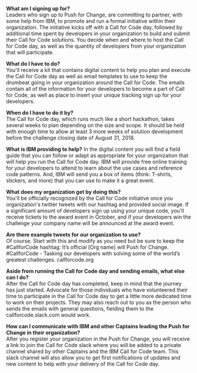 **What am I signing up for?**  
Leaders who sign up to Push for Change, are committing to partner, with some help from IBM, to promote and run a formal initiative within their organization. The initiative kicks off with a Call for Code day, followed by additional time spent by developers in your organization to build and submit their Call for Code solutions. You decide when and where to host the Call for Code day, as well as the quantity of developers from your organization that will participate.

**What do I have to do?**  
You'll receive a kit that contains digital content to help you plan and execute the Call for Code day as well as email templates to use to keep the drumbeat going in your organization around the Call for Code. The emails contain all of the information for your developers to become a part of Call for Code, as well as place to insert your unique tracking sign up for your developers.

<!-- finalize when process complete
**What is the unique tracking for?**  
It's primary purpose is so you can send emails to those who have signed up, but it also serves as a way for you to measure engagement, help teams get formed, or really anything else you'd like to do with the data provided.
-->

**When do I have to do it by?**  
The Call for Code day, which runs much like a short hackathon, takes several weeks to plan depending on the size and scope. It should be held with enough time to allow at least 3 more weeks of solution development before the challenge closing date of August 31, 2018.

**What is IBM providing to help?**
In the digital content you will find a field guide that you can follow or adapt as appropriate for your organization that will help you run the Call for Code day. IBM will provide free online training for your developers to attend to learn about the use cases and reference code patterns. And, IBM will send you a box of items (think: T-shirts, stickers, and more) that you can use to make it a great event.

**What does my organization get by doing this?**  
You'll be officially recognized by the Call for Code initiative once you organization's twitter tweets with our hashtag and provided social image. If a significant amount of developers sign up using your unique code, you'll receive tickets to the award event in October, and if your developers win the challenge your company name will be announced at the award event.

**Are there example tweets for our organization to use?**  
Of course. Start with this and modify as you need but be sure to keep the #CallforCode hashtag:
It’s official [Org name] will Push for Change. #CallforCode - Tasking our developers with solving some of the world’s greatest challenges. callforcode.org

**Aside from running the Call for Code day and sending emails, what else can I do?**  
After the Call for Code day has completed, keep in mind that the journey has just started. Advocate for those individuals who have volunteered their time to participate in the Call for Code day to get a little more dedicated time to work on their projects. They may also reach out to you as the person who sends the emails with general questions, fielding them to the callforcode.slack.com would work.

**How can I communicate with IBM and other Captains leading the Push for Change in their organization?**  
After you register your organization in the Push for Change, you will receive a link to join the Call for Code slack where you will be added to a private channel shared by other Captains and the IBM Call for Code team. This slack channel will also allow you to get first notifications of updates and new content to help with your delivery of the Call for Code day.
